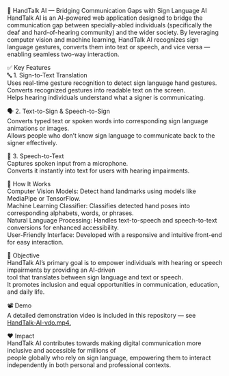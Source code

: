 📌 HandTalk AI — Bridging Communication Gaps with Sign Language AI
HandTalk AI is an AI-powered web application designed to bridge the communication gap between specially-abled individuals
(specifically the deaf and hard-of-hearing community) and the wider society. By leveraging computer vision and machine learning, 
HandTalk AI recognizes sign language gestures, converts them into text or speech, and vice versa — enabling seamless two-way interaction.

✅ Key Features<br>
🔤 1. Sign-to-Text Translation<br>
Uses real-time gesture recognition to detect sign language hand gestures.<br>
Converts recognized gestures into readable text on the screen.<br>
Helps hearing individuals understand what a signer is communicating.<br>

🗣️ 2. Text-to-Sign & Speech-to-Sign<br>
Converts typed text or spoken words into corresponding sign language animations or images.<br>
Allows people who don’t know sign language to communicate back to the signer effectively.<br>

💬 3. Speech-to-Text<br>
Captures spoken input from a microphone.<br>
Converts it instantly into text for users with hearing impairments.<br>

🧠 How It Works<br>
Computer Vision Models: Detect hand landmarks using models like MediaPipe or TensorFlow.<br>
Machine Learning Classifier: Classifies detected hand poses into corresponding alphabets, words, or phrases.<br>
Natural Language Processing: Handles text-to-speech and speech-to-text conversions for enhanced accessibility.<br>
User-Friendly Interface: Developed with a responsive and intuitive front-end for easy interaction.<br>

🎯 Objective<br>
HandTalk AI’s primary goal is to empower individuals with hearing or speech impairments by providing an AI-driven<br>
tool that translates between sign language and text or speech. <br>
It promotes inclusion and equal opportunities in communication, education, and daily life.<br>

📽️ Demo<br>
A detailed demonstration video is included in this repository — see[ HandTalk-AI-vdo.mp4.](https://drive.google.com/file/d/1kGBoTxkIiz-OWwFZqq4ZzmPRhqAz4HOn/view?usp=sharing)<br>

❤️ Impact<br>
HandTalk AI contributes towards making digital communication more inclusive and accessible for millions of<br>
people globally who rely on sign language, empowering them to interact independently in both personal and professional contexts.<br>
